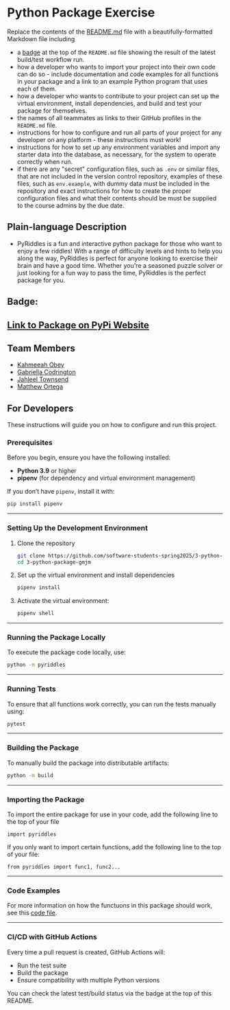 # Python Package Exercise

Replace the contents of the [README.md](./README.md) file with a beautifully-formatted Markdown file including

- a [badge](https://docs.github.com/en/actions/monitoring-and-troubleshooting-workflows/adding-a-workflow-status-badge) at the top of the `README.md` file showing the result of the latest build/test workflow run.
- how a developer who wants to import your project into their own code can do so - include documentation and code examples for all functions in your package and a link to an example Python program that uses each of them.
- how a developer who wants to contribute to your project can set up the virtual environment, install dependencies, and build and test your package for themselves.
- the names of all teammates as links to their GitHub profiles in the `README.md` file.
- instructions for how to configure and run all parts of your project for any developer on any platform - these instructions must work!
- instructions for how to set up any environment variables and import any starter data into the database, as necessary, for the system to operate correctly when run.
- if there are any "secret" configuration files, such as `.env` or similar files, that are not included in the version control repository, examples of these files, such as `env.example`, with dummy data must be included in the repository and exact instructions for how to create the proper configuration files and what their contents should be must be supplied to the course admins by the due date.


## Plain-language Description 

- PyRiddles is a fun and interactive python package for those who want to enjoy a few riddles! With a range of difficulty levels and hints to help you along the way, PyRiddles is perfect for anyone looking to exercise their brain and have a good time. Whether you're a seasoned puzzle solver or just looking for a fun way to pass the time, PyRiddles is the perfect package for you.

## Badge:


## [Link to Package on PyPi Website](https://pypi.org/project/pyriddle/)

## Team Members

- [Kahmeeah Obey](https://github.com/kahmeeah)
- [Gabriella Codrington](https://github.com/gabriella-codrington)
- [Jahleel Townsend](https://github.com/JahleelT)
- [Matthew Ortega](https://github.com/bruhcolate)

## For Developers

These instructions will guide you on how to configure and run this project.

### **Prerequisites**

Before you begin, ensure you have the following installed:

- **Python 3.9** or higher
- **pipenv** (for dependency and virtual environment management)

If you don’t have `pipenv`, install it with:

```sh
pip install pipenv
```

---

### **Setting Up the Development Environment**

1. Clone the repository

    ```sh
    git clone https://github.com/software-students-spring2025/3-python-package-gmjm.git
    cd 3-python-package-gmjm
    ```

2. Set up the virtual environment and install dependencies

    ```sh
    pipenv install
    ```

3. Activate the virtual environment:

    ```sh
    pipenv shell
    ```

---

### **Running the Package Locally**

To execute the package code locally, use:

```sh
python -m pyriddles
```

---

### **Running Tests**

To ensure that all functions work correctly, you can run the tests manually using:

```sh
pytest
```

---

### **Building the Package**

To manually build the package into distributable artifacts:

```sh
python -m build
```

---

### Importing the Package
To import the entire package for use in your code, add the following line to the top of your file

    import pyriddles

If you only want to import certain functions, add the following line to the top of your file:

    from pyriddles import func1, func2...

---

### Code Examples
For more information on how the functuons in this package should work, see this [code file](pyriddles\use_difficulty.py).

---

### **CI/CD with GitHub Actions**

Every time a pull request is created, GitHub Actions will:

- Run the test suite
- Build the package
- Ensure compatibility with multiple Python versions

You can check the latest test/build status via the badge at the top of this README.
